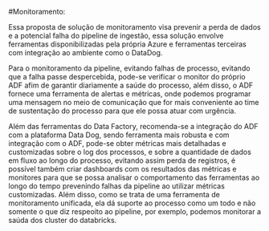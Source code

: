 #Monitoramento:

Essa proposta de solução de monitoramento visa prevenir a perda de dados e a potencial falha do pipeline de ingestão, essa solução envolve ferramentas disponibilizadas pela própria Azure e ferramentas terceiras com integração ao ambiente como o DataDog.

Para o monitoramento da pipeline, evitando falhas de processo, evitando que a falha passe despercebida, pode-se verificar o monitor do próprio ADF afim de garantir diariamente a saúde do processo, além disso, o ADF fornece uma ferramenta de alertas e métricas, onde podemos
programar uma mensagem no meio de comunicação que for mais conveniente ao time de sustentação do processo para que ele possa atuar com urgência.

Além das ferramentas do Data Factory, recomenda-se a integração do ADF com a plataforma Data Dog, sendo ferramenta mais robusta e com integração com o ADF, pode-se obter métricas mais detalhadas e customizadas sobre o log dos processos, e sobre a quantidade de dados em fluxo ao longo do processo,
evitando assim perda de registros, é possível também criar dashboards com os resultados das métricas e monitores para que se possa analisar o comportamento das ferramentas ao longo do tempo  prevenindo falhas da pipeline ao utilizar métricas customizadas. Além disso, como se trata de uma ferramenta de monitoramento unificada, ela dá suporte ao processo como um todo e não somente o que diz respeoito ao pipeline, por exemplo, podemos monitorar a saúda dos cluster do databricks. 
